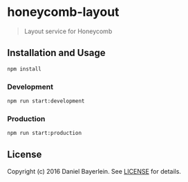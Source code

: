 # honeycomb-layout

> Layout service for Honeycomb

## Installation and Usage

```bash
npm install
```

### Development

```bash
npm run start:development
```

### Production

```bash
npm run start:production
```

## License

Copyright (c) 2016 Daniel Bayerlein. See [LICENSE](../../LICENSE.md) for details.
